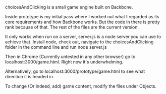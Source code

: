 choicesAndClicking is a small game engine built on Backbone.

Inside prototype is my initial pass where I worked out what I regarded as its core requirements and how Backbone works. But the code in there is pretty rank because of that. The rest of the files are the current version.

It only works when run on a server, server.js is a node server you can use to achieve that. Install node, check out, navigate to the choicesAndClicking folder in the command line and run node server.js

Then in Chrome (Currently untested in any other browser) go to localhost:3000/game.html. Right now it's underwhelming.

Alternatively, go to localhost:3000/prototype/game.html to see what direction it is headed in.

To change (Or indeed, add) game content, modify the files under Objects.
